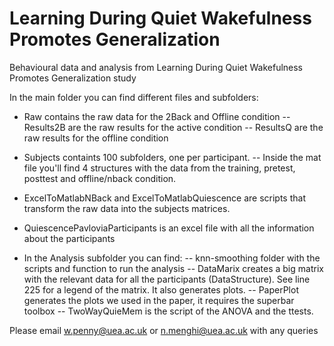 # Learning During Quiet Wakefulness Promotes Generalization
Behavioural data and analysis from Learning During Quiet Wakefulness Promotes Generalization study

In the main folder you can find different files and subfolders:
- Raw contains the raw data for the 2Back and Offline condition
-- Results2B are the raw results for the active condition
-- ResultsQ are the raw results for the offline condition

- Subjects containts 100 subfolders, one per participant.
-- Inside the mat file you'll find 4 structures with the data from the training, pretest, posttest and offline/nback condition.

- ExcelToMatlabNBack and ExcelToMatlabQuiescence are scripts that transform the raw data into the subjects matrices.

- QuiescencePavloviaParticipants is an excel file with all the information about the participants

- In the Analysis subfolder you can find:
-- knn-smoothing folder with the scripts and function to run the analysis
-- DataMarix creates a big matrix with the relevant data for all the participants (DataStructure). See line 225 for a legend of the matrix. It also generates plots.
-- PaperPlot generates the plots we used in the paper, it requires the superbar toolbox
-- TwoWayQuieMem is the script of the ANOVA and the ttests.


Please email w.penny@uea.ac.uk or n.menghi@uea.ac.uk with any queries
